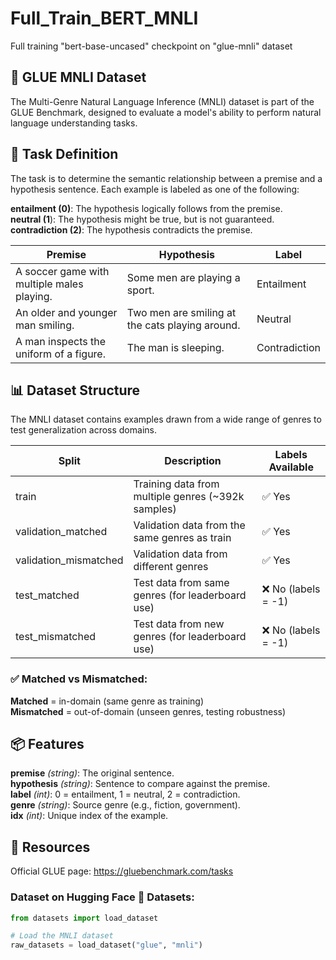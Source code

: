 # Full_Train_BERT_MNLI
Full training "bert-base-uncased" checkpoint on "glue-mnli" dataset

## 🧠 GLUE MNLI Dataset
The Multi-Genre Natural Language Inference (MNLI) dataset is part of the GLUE Benchmark, designed to evaluate a model's ability to perform natural language understanding tasks.

## 📘 Task Definition
The task is to determine the semantic relationship between a premise and a hypothesis sentence. Each example is labeled as one of the following:

**entailment (0)**: The hypothesis logically follows from the premise.  
**neutral (1**): The hypothesis might be true, but is not guaranteed.  
**contradiction (2)**: The hypothesis contradicts the premise.  

| Premise                                           | Hypothesis                                      | Label         |
|--------------------------------------------------|-------------------------------------------------|---------------|
| A soccer game with multiple males playing.       | Some men are playing a sport.                   | Entailment    |
| An older and younger man smiling.                | Two men are smiling at the cats playing around. | Neutral       |
| A man inspects the uniform of a figure.          | The man is sleeping.                            | Contradiction |

## 📊 Dataset Structure
The MNLI dataset contains examples drawn from a wide range of genres to test generalization across domains.

| Split                 | Description                                        | Labels Available |
|----------------------|----------------------------------------------------|------------------|
| train                | Training data from multiple genres (~392k samples) | ✅ Yes           |
| validation_matched   | Validation data from the same genres as train      | ✅ Yes           |
| validation_mismatched| Validation data from different genres              | ✅ Yes           |
| test_matched         | Test data from same genres (for leaderboard use)   | ❌ No (labels = -1) |
| test_mismatched      | Test data from new genres (for leaderboard use)    | ❌ No (labels = -1) |

### ✅ Matched vs Mismatched:  
**Matched** = in-domain (same genre as training)  
**Mismatched** = out-of-domain (unseen genres, testing robustness)

## 📦 Features
**premise** *(string)*: The original sentence.  
**hypothesis** *(string)*: Sentence to compare against the premise.  
**label** *(int)*: 0 = entailment, 1 = neutral, 2 = contradiction.  
**genre** *(string)*: Source genre (e.g., fiction, government).  
**idx** *(int)*: Unique index of the example.

## 🔗 Resources
Official GLUE page: https://gluebenchmark.com/tasks

### Dataset on Hugging Face 🤗 Datasets:  
```python
from datasets import load_dataset

# Load the MNLI dataset
raw_datasets = load_dataset("glue", "mnli")
```
